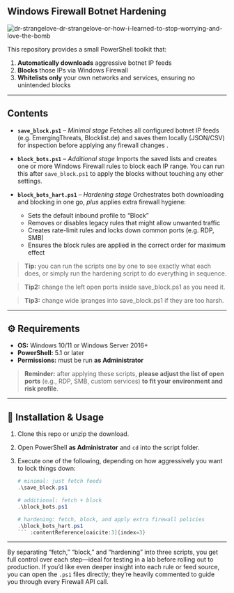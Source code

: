 ## Windows Firewall Botnet Hardening

![dr-strangelove-dr-strangelove-or-how-i-learned-to-stop-worrying-and-love-the-bomb](https://github.com/user-attachments/assets/e2d78de6-7873-4459-9d45-614a64a25a67)

This repository provides a small PowerShell toolkit that:

1. **Automatically downloads** aggressive botnet IP feeds
2. **Blocks** those IPs via Windows Firewall
3. **Whitelists only** your own networks and services, ensuring no unintended blocks&#x20;

---

## Contents

* **`save_block.ps1`** – *Minimal stage*
  Fetches all configured botnet IP feeds (e.g. EmergingThreats, Blocklist.de) and saves them locally (JSON/CSV) for inspection before applying any firewall changes .

* **`block_bots.ps1`** – *Additional stage*
  Imports the saved lists and creates one or more Windows Firewall rules to block each IP range. You can run this after `save_block.ps1` to apply the blocks without touching any other settings.

* **`block_bots_hart.ps1`** – *Hardening stage*
  Orchestrates both downloading and blocking in one go, *plus* applies extra firewall hygiene:

  * Sets the default inbound profile to “Block”
  * Removes or disables legacy rules that might allow unwanted traffic
  * Creates rate-limit rules and locks down common ports (e.g. RDP, SMB)
  * Ensures the block rules are applied in the correct order for maximum effect

> **Tip:** you can run the scripts one by one to see exactly what each does, or simply run the hardening script to do everything in sequence.

> **Tip2:** change the left open ports inside save_block.ps1 as you need it.

> **Tip3:** change wide ipranges into save_block.ps1 if they are too harsh.
---

## ⚙️ Requirements

* **OS:** Windows 10/11 or Windows Server 2016+
* **PowerShell:** 5.1 or later
* **Permissions:** must be run **as Administrator**&#x20;

> **Reminder:** after applying these scripts, **please adjust the list of open ports** (e.g., RDP, SMB, custom services) **to fit your environment and risk profile**.

---

## 🔧 Installation & Usage

1. Clone this repo or unzip the download.
2. Open PowerShell **as Administrator** and `cd` into the script folder.
3. Execute one of the following, depending on how aggressively you want to lock things down:

   ````powershell
   # minimal: just fetch feeds
   .\save_block.ps1

   # additional: fetch + block
   .\block_bots.ps1

   # hardening: fetch, block, and apply extra firewall policies
   .\block_bots_hart.ps1
   ``` :contentReference[oaicite:3]{index=3}
   ````

---


By separating “fetch,” “block,” and “hardening” into three scripts, you get full control over each step—ideal for testing in a lab before rolling out to production. If you’d like even deeper insight into each rule or feed source, you can open the `.ps1` files directly; they’re heavily commented to guide you through every Firewall API call.





